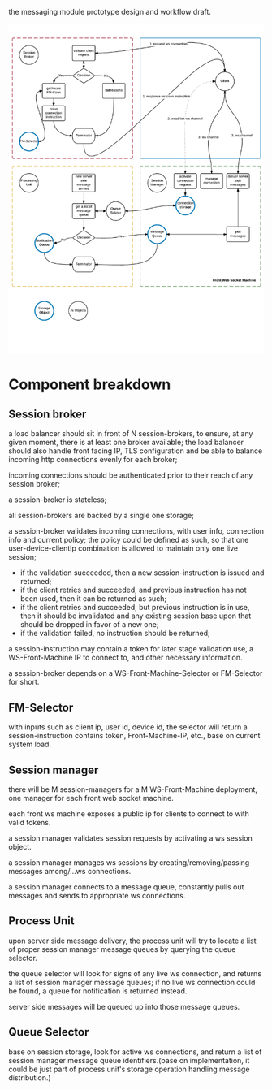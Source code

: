 the messaging module prototype design and workflow draft.

![diagram](/examples/msg-prototype/msg-prototyping.png?raw=true "diagram")

# Component breakdown

## Session broker

a load balancer should sit in front of N session-brokers, to ensure, at any given moment, there is at least one broker available;
the load balancer should also handle front facing IP, TLS configuration and be able to balance incoming http connections evenly for each broker;

incoming connections should be authenticated prior to their reach of any session broker;

a session-broker is stateless;

all session-brokers are backed by a single one storage;

a session-broker validates incoming connections, with user info, connection info and current policy;
the policy could be defined as such, so that one user-device-clientIp combination is allowed to maintain only one live session;
* if the validation succeeded, then a new session-instruction is issued and returned;
* if the client retries and succeeded, and previous instruction has not been used, then it can be returned as such;
* if the client retries and succeeded, but previous instruction is in use, then it should be invalidated and any existing session base upon that should be dropped in favor of a new one;
* if the validation failed, no instruction should be returned;

a session-instruction may contain a token for later stage validation use, a WS-Front-Machine IP to connect to, and other necessary information.

a session-broker depends on a WS-Front-Machine-Selector or FM-Selector for short.

## FM-Selector
with inputs such as client ip, user id, device id, the selector will return a session-instruction contains token, Front-Machine-IP, etc., base on current system load.

## Session manager
there will be M session-managers for a M WS-Front-Machine deployment, one manager for each front web socket machine.

each front ws machine exposes a public ip for clients to connect to with valid tokens.

a session manager validates session requests by activating a ws session object.

a session manager manages ws sessions by creating/removing/passing messages among/...ws connections.

a session manager connects to a message queue, constantly pulls out messages and sends to appropriate ws connections.

## Process Unit
upon server side message delivery, the process unit will try to locate a list of proper session manager message queues by querying the queue selector.

the queue selector will look for signs of any live ws connection, and returns a list of session manager message queues; if no live ws connection could be found, a queue for notification is returned instead.

server side messages will be queued up into those message queues.

## Queue Selector
base on session storage, look for active ws connections, and return a list of session manager message queue identifiers.(base on implementation, it could be just part of process unit's storage operation handling message distribution.)
